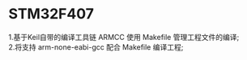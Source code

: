# STM32F407
1.基于Keil自带的编译工具链 ARMCC 使用 Makefile 管理工程文件的编译;  
2.将支持 arm-none-eabi-gcc 配合 Makefile 编译工程;

